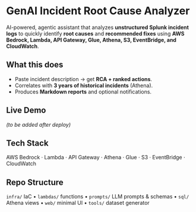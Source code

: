 # GenAI Incident Root Cause Analyzer

AI-powered, agentic assistant that analyzes **unstructured Splunk incident logs** to quickly identify **root causes** and **recommended fixes** using **AWS Bedrock, Lambda, API Gateway, Glue, Athena, S3, EventBridge, and CloudWatch**.

## What this does
- Paste incident description → get **RCA + ranked actions**.
- Correlates with **3 years of historical incidents** (Athena).
- Produces **Markdown reports** and optional notifications.

## Live Demo
*(to be added after deploy)*

## Tech Stack
AWS Bedrock · Lambda · API Gateway · Athena · Glue · S3 · EventBridge · CloudWatch

## Repo Structure
`infra/` IaC • `lambdas/` functions • `prompts/` LLM prompts & schemas • `sql/` Athena views • `web/` minimal UI • `tools/` dataset generator
